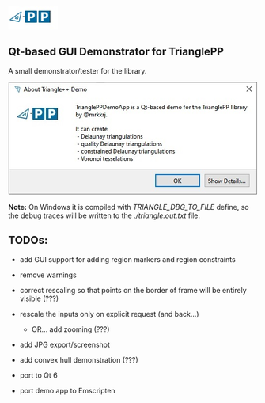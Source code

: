 ![triangle-PP's logo](../triangle-PP-sm.jpg) 
<!-- img src="../triangle-PP-sm.jpg" alt="triangle-PP's logo" width="160"/ -->
## Qt-based GUI Demonstrator for TrianglePP

A small demonstrator/tester for the library.

![triangle-PP info screen](./triangle-PP-info-screen.jpg) 

**Note:** On Windows it is compiled with *TRIANGLE_DBG_TO_FILE* define, so the debug traces will be written to the *./triangle.out.txt* file.

## TODOs:

 - add GUI support for adding region markers and region constraints

 - remove warnings
 - correct rescaling so that points on the border of frame will be entirely visible (???)
 - rescale the inputs only on explicit request (and back...)
   - OR... add zooming (???)
 
 - add JPG export/screenshot
 - add convex hull demonstration (???)

 - port to Qt 6
 - port demo app to Emscripten
